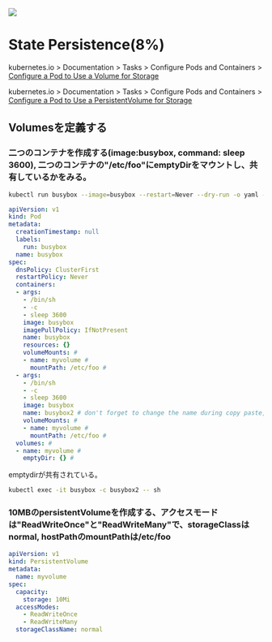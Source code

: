 ![](https://gaforgithub.azurewebsites.net/api?repo=CKAD-exercises/state&empty)
# State Persistence(8%)

kubernetes.io > Documentation > Tasks > Configure Pods and Containers > [Configure a Pod to Use a Volume for Storage](https://kubernetes.io/docs/tasks/configure-pod-container/configure-volume-storage/)

kubernetes.io > Documentation > Tasks > Configure Pods and Containers > [Configure a Pod to Use a PersistentVolume for Storage](https://kubernetes.io/docs/tasks/configure-pod-container/configure-persistent-volume-storage/)

## Volumesを定義する  
### 二つのコンテナを作成する(image:busybox, command: sleep 3600), 二つのコンテナの"/etc/foo"にemptyDirをマウントし、共有しているかをみる。  
```bash
kubectl run busybox --image=busybox --restart=Never --dry-run -o yaml -- sleep 3600 > mypod.yaml
```  

```YAML
apiVersion: v1
kind: Pod
metadata:
  creationTimestamp: null
  labels:
    run: busybox
  name: busybox
spec:
  dnsPolicy: ClusterFirst
  restartPolicy: Never
  containers:
  - args:
    - /bin/sh
    - -c
    - sleep 3600
    image: busybox
    imagePullPolicy: IfNotPresent
    name: busybox
    resources: {}
    volumeMounts: #
    - name: myvolume #
      mountPath: /etc/foo #
  - args:
    - /bin/sh
    - -c
    - sleep 3600
    image: busybox
    name: busybox2 # don't forget to change the name during copy paste, must be different from the first container's name!
    volumeMounts: #
    - name: myvolume #
      mountPath: /etc/foo #
  volumes: #
  - name: myvolume #
    emptyDir: {} #
```  
emptydirが共有されている。
```bash
kubectl exec -it busybox -c busybox2 -- sh
```  

### 10MBのpersistentVolumeを作成する、アクセスモードは"ReadWriteOnce"と"ReadWriteMany"で、storageClassはnormal, hostPathのmountPathは/etc/foo  
```yaml
apiVersion: v1
kind: PersistentVolume
metadata:
  name: myvolume
spec:
  capacity:
    storage: 10Mi
  accessModes:
    - ReadWriteOnce
    - ReadWriteMany
  storageClassName: normal
```
